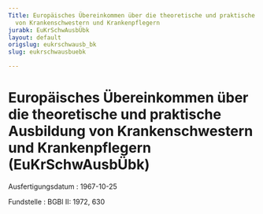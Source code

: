 ```yaml
---
Title: Europäisches Übereinkommen über die theoretische und praktische Ausbildung
  von Krankenschwestern und Krankenpflegern
jurabk: EuKrSchwAusbÜbk
layout: default
origslug: eukrschwausb_bk
slug: eukrschwausbuebk

---
```


# Europäisches Übereinkommen über die theoretische und praktische Ausbildung von Krankenschwestern und Krankenpflegern (EuKrSchwAusbÜbk)

Ausfertigungsdatum
:   1967-10-25

Fundstelle
:   BGBl II: 1972, 630

